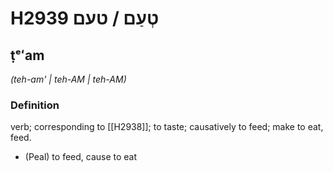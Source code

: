 # H2939 טְעַם / טעם

## ṭᵉʻam

_(teh-am' | teh-AM | teh-AM)_

### Definition

verb; corresponding to [[H2938]]; to taste; causatively to feed; make to eat, feed.

- (Peal) to feed, cause to eat
